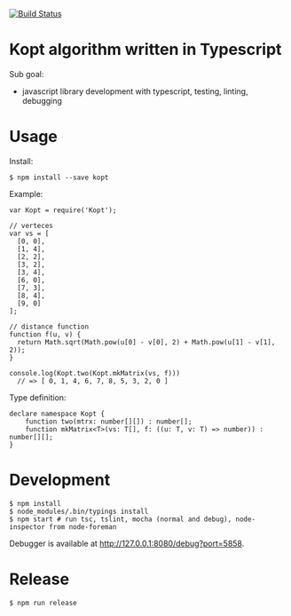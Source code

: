 [![Build Status](https://travis-ci.org/hi-ogawa/typescript_kopt.svg?branch=master)](https://travis-ci.org/hi-ogawa/typescript_kopt)

# Kopt algorithm written in Typescript

Sub goal:

- javascript library development with typescript, testing, linting, debugging

# Usage

Install:

```
$ npm install --save kopt
```

Example:

```
var Kopt = require('Kopt');

// verteces
var vs = [
  [0, 0],
  [1, 4],
  [2, 2],
  [3, 2],
  [3, 4],
  [6, 0],
  [7, 3],
  [8, 4],
  [9, 0]
];

// distance function
function f(u, v) {
  return Math.sqrt(Math.pow(u[0] - v[0], 2) + Math.pow(u[1] - v[1], 2));
}

console.log(Kopt.two(Kopt.mkMatrix(vs, f)))
  // => [ 0, 1, 4, 6, 7, 8, 5, 3, 2, 0 ]
```

Type definition:

```
declare namespace Kopt {
    function two(mtrx: number[][]) : number[];
    function mkMatrix<T>(vs: T[], f: ((u: T, v: T) => number)) : number[][];
}
```

# Development

```
$ npm install
$ node_modules/.bin/typings install
$ npm start # run tsc, tslint, mocha (normal and debug), node-inspector from node-foreman
```

Debugger is available at http://127.0.0.1:8080/debug?port=5858.

# Release

```
$ npm run release
```
